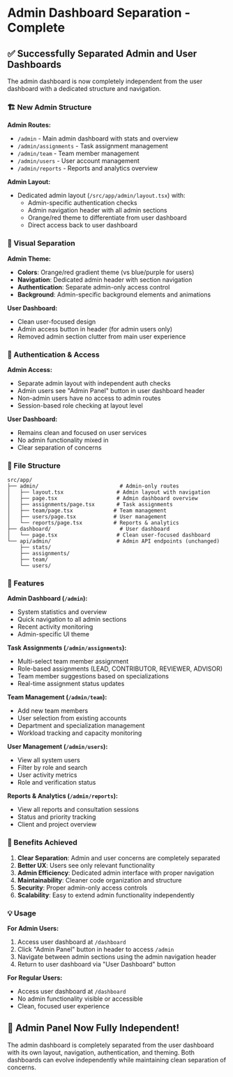 # Admin Dashboard Separation - Complete

## ✅ Successfully Separated Admin and User Dashboards

The admin dashboard is now completely independent from the user dashboard with a dedicated structure and navigation.

### 🏗️ New Admin Structure

**Admin Routes:**
- `/admin` - Main admin dashboard with stats and overview
- `/admin/assignments` - Task assignment management
- `/admin/team` - Team member management  
- `/admin/users` - User account management
- `/admin/reports` - Reports and analytics overview

**Admin Layout:**
- Dedicated admin layout (`/src/app/admin/layout.tsx`) with:
  - Admin-specific authentication checks
  - Admin navigation header with all admin sections
  - Orange/red theme to differentiate from user dashboard
  - Direct access back to user dashboard

### 🎨 Visual Separation

**Admin Theme:**
- **Colors**: Orange/red gradient theme (vs blue/purple for users)
- **Navigation**: Dedicated admin header with section navigation
- **Authentication**: Separate admin-only access control
- **Background**: Admin-specific background elements and animations

**User Dashboard:**
- Clean user-focused design 
- Admin access button in header (for admin users only)
- Removed admin section clutter from main user experience

### 🔐 Authentication & Access

**Admin Access:**
- Separate admin layout with independent auth checks
- Admin users see "Admin Panel" button in user dashboard header
- Non-admin users have no access to admin routes
- Session-based role checking at layout level

**User Dashboard:**
- Remains clean and focused on user services
- No admin functionality mixed in
- Clear separation of concerns

### 📁 File Structure

```
src/app/
├── admin/                          # Admin-only routes
│   ├── layout.tsx                 # Admin layout with navigation
│   ├── page.tsx                   # Admin dashboard overview
│   ├── assignments/page.tsx       # Task assignments
│   ├── team/page.tsx             # Team management
│   ├── users/page.tsx            # User management
│   └── reports/page.tsx          # Reports & analytics
├── dashboard/                      # User dashboard
│   └── page.tsx                   # Clean user-focused dashboard
└── api/admin/                     # Admin API endpoints (unchanged)
    ├── stats/
    ├── assignments/
    ├── team/
    └── users/
```

### 🚀 Features

**Admin Dashboard (`/admin`):**
- System statistics and overview
- Quick navigation to all admin sections
- Recent activity monitoring
- Admin-specific UI theme

**Task Assignments (`/admin/assignments`):**
- Multi-select team member assignment
- Role-based assignments (LEAD, CONTRIBUTOR, REVIEWER, ADVISOR)
- Team member suggestions based on specializations
- Real-time assignment status updates

**Team Management (`/admin/team`):**
- Add new team members
- User selection from existing accounts
- Department and specialization management
- Workload tracking and capacity monitoring

**User Management (`/admin/users`):**
- View all system users
- Filter by role and search
- User activity metrics
- Role and verification status

**Reports & Analytics (`/admin/reports`):**
- View all reports and consultation sessions
- Status and priority tracking
- Client and project overview

### 🎯 Benefits Achieved

1. **Clear Separation**: Admin and user concerns are completely separated
2. **Better UX**: Users see only relevant functionality  
3. **Admin Efficiency**: Dedicated admin interface with proper navigation
4. **Maintainability**: Cleaner code organization and structure
5. **Security**: Proper admin-only access controls
6. **Scalability**: Easy to extend admin functionality independently

### 💡 Usage

**For Admin Users:**
1. Access user dashboard at `/dashboard`
2. Click "Admin Panel" button in header to access `/admin`
3. Navigate between admin sections using the admin navigation header
4. Return to user dashboard via "User Dashboard" button

**For Regular Users:**
- Access user dashboard at `/dashboard` 
- No admin functionality visible or accessible
- Clean, focused user experience

## 🎉 Admin Panel Now Fully Independent!

The admin dashboard is completely separated from the user dashboard with its own layout, navigation, authentication, and theming. Both dashboards can evolve independently while maintaining clean separation of concerns.